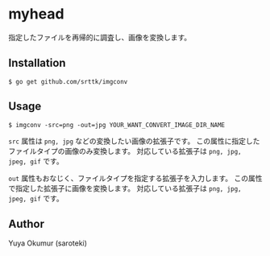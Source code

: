 # myhead

指定したファイルを再帰的に調査し、画像を変換します。


## Installation

`$ go get github.com/srttk/imgconv`

## Usage

`$ imgconv -src=png -out=jpg YOUR_WANT_CONVERT_IMAGE_DIR_NAME`

`src` 属性は `png, jpg` などの変換したい画像の拡張子です。
この属性に指定したファイルタイプの画像のみ変換します。
対応している拡張子は `png, jpg, jpeg, gif` です。

`out` 属性もおなじく、ファイルタイプを指定する拡張子を入力します。
この属性で指定した拡張子に画像を変換します。
対応している拡張子は `png, jpg, jpeg, gif` です。

## Author

Yuya Okumur (saroteki)

